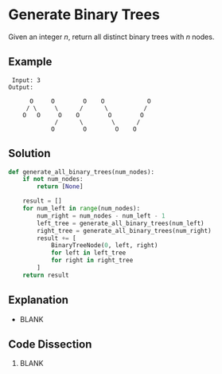 # Generate Binary Trees
Given an integer _n_, return all distinct binary trees with _n_ nodes.

## Example
```
 Input: 3
Output:

      O     O        O    O            O
     / \     \      /      \          /
    O   O     O    O        O        O
             /      \        \      /
            O        O        O    O
```

## Solution
```python
def generate_all_binary_trees(num_nodes):
    if not num_nodes:
        return [None]

    result = []
    for num_left in range(num_nodes):
        num_right = num_nodes - num_left - 1
        left_tree = generate_all_binary_trees(num_left)
        right_tree = generate_all_binary_trees(num_right)
        result += [
            BinaryTreeNode(0, left, right)
            for left in left_tree
            for right in right_tree
        ]
    return result
```

## Explanation
* BLANK

## Code Dissection
1. BLANK